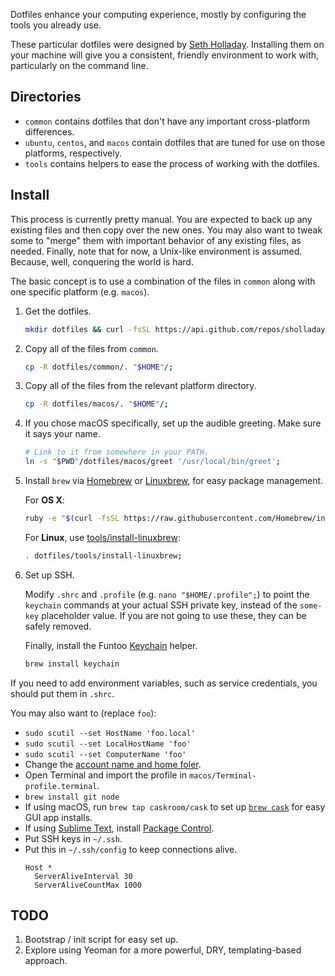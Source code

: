 Dotfiles enhance your computing experience, mostly by configuring the tools you already use.

These particular dotfiles were designed by [Seth Holladay](https://github.com/sholladay "dotfiles author, sholladay"). Installing them on your machine will give you a consistent, friendly environment to work with, particularly on the command line.

## Directories

 - `common` contains dotfiles that don't have any important cross-platform differences.
 - `ubuntu`, `centos`, and `macos` contain dotfiles that are tuned for use on those platforms, respectively.
 - `tools` contains helpers to ease the process of working with the dotfiles.

## Install

This process is currently pretty manual. You are expected to back up any existing files and then copy over the new ones. You may also want to tweak some to "merge" them with important behavior of any existing files, as needed. Finally, note that for now, a Unix-like environment is assumed. Because, well, conquering the world is hard.

The basic concept is to use a combination of the files in `common` along with one specific platform (e.g. `macos`).

1. Get the dotfiles.

    ```sh
    mkdir dotfiles && curl -fsSL https://api.github.com/repos/sholladay/dotfiles/tarball | tar -xz -C dotfiles --strip-components=1;
    ```

2. Copy all of the files from `common`.

    ```sh
    cp -R dotfiles/common/. "$HOME"/;
    ```

3. Copy all of the files from the relevant platform directory.

    ```sh
    cp -R dotfiles/macos/. "$HOME"/;
    ```

4. If you chose macOS specifically, set up the audible greeting. Make sure it says your name.

    ```sh
    # Link to it from somewhere in your PATH.
    ln -s "$PWD"/dotfiles/macos/greet '/usr/local/bin/greet';
    ```

5. Install `brew` via [Homebrew](http://brew.sh/ "Homebrew, the package manager") or [Linuxbrew](http://linuxbrew.sh/ "Linuxbrew, a Linux-oriented fork of the Homebrew package manager"), for easy package management.

    For **OS X**:
    ```sh
    ruby -e "$(curl -fsSL https://raw.githubusercontent.com/Homebrew/install/master/install)";
    ```

    For **Linux**, use [tools/install-linuxbrew](./tools/install-linuxbrew "Helper tor carefully setting up a standalone Linuxbrew"):
    ```sh
    . dotfiles/tools/install-linuxbrew;
    ```

6. Set up SSH.

    Modify `.shrc` and `.profile` (e.g. `nano "$HOME/.profile";`) to point the `keychain` commands at your actual SSH private key, instead of the `some-key` placeholder value. If you are not going to use these, they can be safely removed.

    Finally, install the Funtoo [Keychain](http://www.funtoo.org/Keychain "Helper for key-based login") helper.
    ```sh
    brew install keychain
    ```

If you need to add environment variables, such as service credentials, you should put them in `.shrc`.

You may also want to (replace `foo`):

 - `sudo scutil --set HostName 'foo.local'`
 - `sudo scutil --set LocalHostName 'foo'`
 - `sudo scutil --set ComputerName 'foo'`
 - Change the [account name and home foler](https://support.apple.com/en-us/HT201548).
 - Open Terminal and import the profile in `macos/Terminal-profile.terminal`.
 - `brew install git node`
 - If using macOS, run `brew tap caskroom/cask` to set up [`brew cask`](https://caskroom.github.io/) for easy GUI app installs.
 - If using [Sublime Text](https://www.sublimetext.com), install [Package Control](https://packagecontrol.io).
 - Put SSH keys in `~/.ssh`.
 - Put this in `~/.ssh/config` to keep connections alive.
    ```
    Host *
      ServerAliveInterval 30
      ServerAliveCountMax 1000
    ```

## TODO

1. Bootstrap / init script for easy set up.
2. Explore using Yeoman for a more powerful, DRY, templating-based approach.

